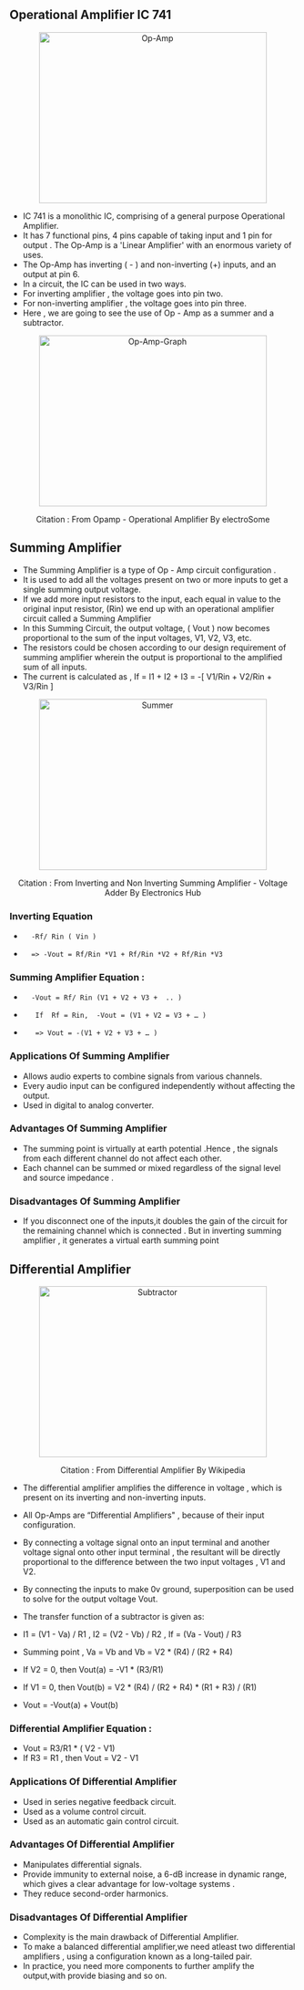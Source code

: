 ## Operational Amplifier IC 741

<p align="center">
<img width="400" height="300" alt= "Op-Amp" title="Operational Amplifier IC 741" src="https://firebasestorage.googleapis.com/v0/b/vlab-29a0a.appspot.com/o/vlab1%2Fop-amp.png?alt=media&token=a8917aad-7706-4995-883f-a7770375e3a4">
</p>

 - IC 741  is a monolithic IC, comprising of a general purpose Operational Amplifier.
 - It has 7 functional pins, 4 pins capable of taking input and 1 pin for output . The Op-Amp is a 'Linear Amplifier' with an enormous variety of uses.
 - The Op-Amp has inverting ( - ) and non-inverting (+) inputs, and an output at pin 6.
 - In a circuit, the IC can be used  in two ways.
 - For inverting amplifier ,  the voltage goes into pin two.
 - For non-inverting amplifier , the voltage goes into pin three.
 - Here , we are going to see the use of Op - Amp as a summer and a subtractor.

<p align="center">
<img width="400" height="300" alt= "Op-Amp-Graph" title="Op-Amp-Graph" src="https://firebasestorage.googleapis.com/v0/b/vlab-29a0a.appspot.com/o/vlab1%2Fgraph.png?alt=media&token=c2a90117-47f4-4321-8b84-9d9f60685f95">
</p>

<p align="center">Citation : From Opamp - Operational Amplifier By electroSome</p>

## Summing Amplifier

 - The Summing Amplifier is a type of Op - Amp circuit configuration .
 - It is used to add all the voltages present on two or more inputs to get a single summing output voltage.
 - If we add more input resistors to the input, each equal in value to the original input resistor, (Rin) we end up with an operational amplifier circuit called a Summing Amplifier
 - In this Summing Circuit, the output voltage, ( Vout ) now becomes proportional to the sum of the input voltages, V1, V2, V3, etc.
 - The resistors could be chosen according to our design requirement of summing amplifier wherein the output is proportional to the amplified sum of all inputs.
 - The current is calculated as , If = I1 + I2 + I3 = -[ V1/Rin + V2/Rin + V3/Rin ]


<p align="center">
<img width="400" height="300" alt= "Summer" title="Summing Amplifier" src="https://firebasestorage.googleapis.com/v0/b/vlab-29a0a.appspot.com/o/vlab1%2Fsumming_amplifier.png?alt=media&token=9b939f71-11be-4789-a3f0-ba96b5589c1e">
</p>

<p align="center">Citation : From Inverting and Non Inverting Summing Amplifier - Voltage Adder By Electronics Hub</p>

### Inverting Equation

 -       -Rf/ Rin ( Vin )
 -       => -Vout = Rf/Rin *V1 + Rf/Rin *V2 + Rf/Rin *V3

### Summing Amplifier Equation :

 -       -Vout = Rf/ Rin (V1 + V2 + V3 +  .. )
 -        If  Rf = Rin,  -Vout = (V1 + V2 = V3 + … )
 -        => Vout = -(V1 + V2 + V3 + … )


### Applications Of Summing Amplifier

 - Allows audio experts to combine signals from various channels.
 - Every audio input can be configured independently without affecting the output.
 - Used in digital to analog converter.

### Advantages Of Summing Amplifier

 - The summing point is virtually at earth potential .Hence , the signals from each different channel do not affect each other.
 - Each channel can be summed or mixed regardless of the signal level and source impedance .

### Disadvantages Of Summing Amplifier

 - If you disconnect one of the inputs,it doubles the gain of the circuit  for the remaining channel which is connected . But in inverting summing amplifier ,  it generates a virtual earth summing point



## Differential Amplifier

<p align="center">
<img width="400" height="300" alt= "Subtractor" title="Differential Amplifier" src="https://firebasestorage.googleapis.com/v0/b/vlab-29a0a.appspot.com/o/vlab1%2Fsubtractor_ampifier.png?alt=media&token=d9d3f95d-c2d4-4eb1-b509-3cd7ea30a836">
</p>

<p align="center">Citation : From Differential Amplifier By Wikipedia</p>


  - The differential amplifier amplifies the difference in voltage , which is present on its inverting and non-inverting inputs.
  - All Op-Amps are “Differential Amplifiers" , because of their input configuration.
  - By connecting a voltage signal onto an input terminal and another voltage signal onto  other input terminal  , the resultant will be directly proportional to the difference between the two input voltages  , V1 and V2.
  - By connecting the inputs to make 0v ground, superposition can be used to solve for the output voltage Vout.

  - The transfer function of a subtractor is given as:
  - I1 = (V1 - Va) / R1 , I2 = (V2 - Vb) / R2 , If = (Va - Vout) / R3

  - Summing point , Va = Vb and Vb = V2 * (R4) / (R2 + R4)
  - If V2 = 0, then Vout(a) = -V1 * (R3/R1)
  - If V1 = 0, then Vout(b) =  V2 * (R4) / (R2 + R4) * (R1 + R3) / (R1)

  - Vout = -Vout(a) + Vout(b)

### Differential Amplifier Equation :

  - Vout = R3/R1 * ( V2 - V1)
  - If R3 = R1 , then Vout = V2 - V1

### Applications Of Differential Amplifier

  - Used in series negative feedback circuit.
  - Used as a volume control circuit.
  - Used as an automatic gain control circuit.


### Advantages Of Differential Amplifier

   - Manipulates differential signals.
   - Provide immunity to external noise, a 6-dB increase in dynamic range, which gives a clear advantage for low-voltage systems .
   - They reduce second-order harmonics.

### Disadvantages Of Differential Amplifier

  - Complexity is the main drawback of Differential Amplifier.
  - To make a balanced differential amplifier,we need atleast two differential amplifiers ,  using a configuration known as a long-tailed pair.
  - In practice, you need more components to further amplify the output,with provide biasing and so on.
